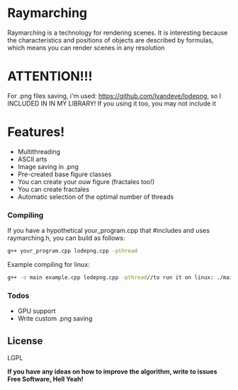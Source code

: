 # Raymarching
Raymarching is a technology for rendering scenes. It is interesting because the characteristics and positions of objects are described by formulas, which means you can render scenes in any resolution

# ATTENTION!!! 
For .png files saving, i'm used: https://github.com/lvandeve/lodepng, so I INCLUDED IN IN MY LIBRARY! If you using it too, you may not include it

# Features!

  - Multithreading
  - ASCII arts
  - Image saving in .png
  - Pre-created base figure classes
  - You can create your ouw figure (fractales too!)
  - You can create fractales
  - Automatic selection of the optimal number of threads

### Compiling
If you have a hypothetical your_program.cpp that #includes and uses raymarching.h, you can build as follows:
```sh
g++ your_program.cpp lodepng.cpp -pthread
```
Example compiling for linux:
```sh
g++ -o main example.cpp lodepng.cpp -pthread//to run it on linux: ./main
```

### Todos

 - GPU support
 - Write custom .png saving

License
----

LGPL


**If you have any ideas on how to improve the algorithm, write to issues**
**Free Software, Hell Yeah!**
